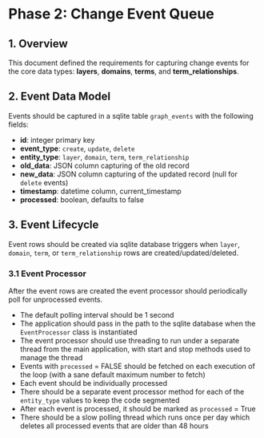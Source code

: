 # Phase 2: Change Event Queue

## 1. Overview

This document defined the requirements for capturing change events for the core data types: **layers**, **domains**, **terms**, and **term_relationships**.

## 2. Event Data Model

Events should be captured in a sqlite table `graph_events` with the following fields:

- **id**: integer primary key
- **event_type**: `create`, `update`, `delete`
- **entity_type**: `layer`, `domain`, `term`, `term_relationship`
- **old_data**: JSON column capturing of the old record
- **new_data**: JSON column capturing of the updated record (null for `delete` events)
- **timestamp**: datetime column, current_timestamp
- **processed**: boolean, defaults to false

## 3. Event Lifecycle

Event rows should be created via sqlite database triggers when `layer`, `domain`, `term`, or `term_relationship` rows are created/updated/deleted.

### 3.1 Event Processor

After the event rows are created the event processor should periodically poll for unprocessed events.

- The default polling interval should be 1 second
- The application should pass in the path to the sqlite database when the `EventProcessor` class is instantiated
- The event processor should use threading to run under a separate thread from the main application, with start and stop methods used to manage the thread
- Events with `processed` = FALSE should be fetched on each execution of the loop (with a sane default maximum number to fetch)
- Each event should be individually processed
- There should be a separate event processor method for each of the `entity_type` values to keep the code segmented
- After each event is processed, it should be marked as `processed` = True
- There should be a slow polling thread which runs once per day which deletes all processed events that are older than 48 hours